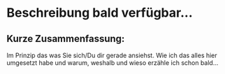 # Beschreibung bald verfügbar...

## Kurze Zusammenfassung:
Im Prinzip das was Sie sich/Du dir gerade ansiehst. Wie ich das alles hier umgesetzt habe und warum, weshalb und wieso erzähle ich schon bald...